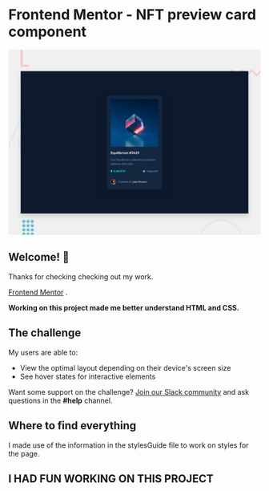 # Frontend Mentor - NFT preview card component

![Design preview for the NFT preview card component coding challenge](./design/desktop-preview.jpg)

## Welcome! 👋

Thanks for checking checking out my work.

[Frontend Mentor](https://www.frontendmentor.io) .

**Working on this project made me better understand HTML and CSS.**

## The challenge

My users are able to:

- View the optimal layout depending on their device's screen size
- See hover states for interactive elements

Want some support on the challenge? [Join our Slack community](https://www.frontendmentor.io/slack) and ask questions in the **#help** channel.

## Where to find everything

I made use of the information in the stylesGuide file to work on styles for the page.

## I HAD FUN WORKING ON THIS PROJECT
